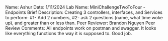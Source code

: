 Name: Ashur
Date: 1/11/2024
Lab Name: MiniChallengeTwoToFour - Endpoints
Brief Description: Creating 3 controllers, interfaces, and Services to perform: #1- Add 2 numbers, #2- ask 2 questions (name, what time woke up), and greater than or less than. 
Peer Reviewer: Brandon Nguyen
Peer Review Comments: All endpoints work on postman and swagger. It looks like everything functions the way it is supposed to. Good job.
